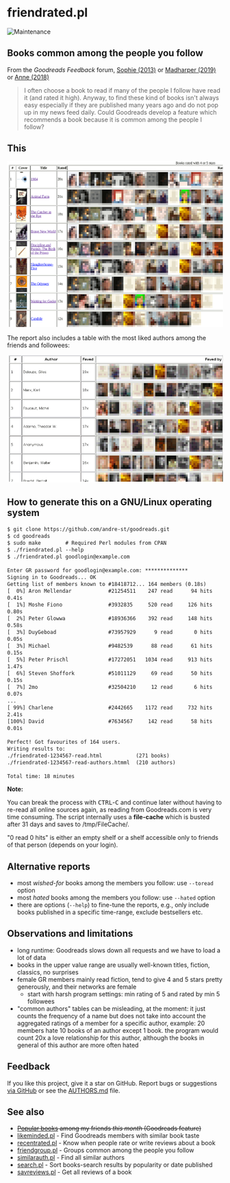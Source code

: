 # friendrated.pl

![Maintenance](https://img.shields.io/maintenance/yes/2019.svg)


## Books common among the people you follow

From the _Goodreads Feedback_ forum, 
[Sophie (2013)](https://web.archive.org/web/20190525013028/https://www.goodreads.com/topic/show/1573755-most-popular-books-among-friends) or 
[Madharper (2019)](https://help.goodreads.com/s/question/0D51H00004RMzDLSA1/is-there-any-way-to-list-all-the-books-that-my-friends-have-given-five-star-ratings-to?t=1566829298278) or
[Anne (2018)](https://web.archive.org/web/20190525012925/https://www.goodreads.com/topic/show/19320371-recommendations)
> I often choose a book to read if many of the people I follow have read it
> (and rated it high). Anyway, to find these kind of books isn't always easy
> especially if they are published many years ago and do not pop up in my news
> feed daily.
> Could Goodreads develop a feature which recommends a book because it is
> common among the people I follow?


## This

![Screenshot](img/friendrated2.png?raw=true "Screenshot")

The report also includes a table with the most liked authors among the friends and followees:

![Screenshot](img/friendrated3.png?raw=true "Screenshot")


## How to generate this on a GNU/Linux operating system

```console
$ git clone https://github.com/andre-st/goodreads.git
$ cd goodreads
$ sudo make        # Required Perl modules from CPAN
$ ./friendrated.pl --help
$ ./friendrated.pl goodlogin@example.com

Enter GR password for goodlogin@example.com: **************
Signing in to Goodreads... OK
Getting list of members known to #18418712... 164 members (0.18s)
[  0%] Aron Mellendar            #21254511    247 read      94 hits     0.41s
[  1%] Moshe Fiono               #3932835     520 read     126 hits     0.80s
[  2%] Peter Glowwa              #18936366    392 read     148 hits     0.58s
[  3%] DuyGeboad                 #73957929      9 read       0 hits     0.05s
[  3%] Michael                   #9482539      88 read      61 hits     0.15s
[  5%] Peter Prischl             #17272051   1034 read     913 hits     1.47s
[  6%] Steven Shoffork           #51011129     69 read      50 hits     0.15s
[  7%] 2mo                       #32504210     12 read       6 hits     0.07s
...
[ 99%] Charlene                  #2442665    1172 read     732 hits     2.41s
[100%] David                     #7634567     142 read      58 hits     0.01s

Perfect! Got favourites of 164 users.
Writing results to:
./friendrated-1234567-read.html           (271 books)
./friendrated-1234567-read-authors.htmml  (210 authors)

Total time: 18 minutes
```

**Note:**

You can break the process with <kbd>CTRL</kbd>-<kbd>C</kbd> and continue later
without having to re-read all online sources again, as reading from
Goodreads.com is very time consuming.  The script internally uses a
**file-cache** which is busted after 31 days and saves to /tmp/FileCache/.

"0 read 0 hits" is either an empty shelf or a shelf accessible only to friends
of that person (depends on your login).


## Alternative reports

- most _wished-for_ books among the members you follow: use `--toread` option
- most _hated_ books among the members you follow: use `--hated` option
- there are options (`--help`) to fine-tune the reports, e.g., 
	only include books published in a specific time-range, 
	exclude bestsellers etc.


## Observations and limitations

- long runtime: Goodreads slows down all requests and we have to load a lot of data
- books in the upper value range are usually well-known titles, fiction, classics, no surprises
- female GR members mainly read fiction, tend to give 4 and 5 stars pretty generously, 
  and their networks are female
  - start with harsh program settings: min rating of 5 and rated by min 5 followees
- "common authors" tables can be misleading, at the moment:
  it just counts the frequency of a name but does not take into account
  the aggregated ratings of a member for a specific author, example:
  20 members hate 10 books of an author except 1 book.
  the program would count 20x a love relationship for this author,
  although the books in general of this author are more often hated


## Feedback

If you like this project, give it a star on GitHub.
Report bugs or suggestions [via GitHub](https://github.com/andre-st/goodreads/issues) 
or see the [AUTHORS.md](AUTHORS.md) file.


## See also

- ~~[Popular books](https://www.goodreads.com/friend/popular_books) among my friends _this month_ (Goodreads feature)~~
- [likeminded.pl](likeminded.md)   - Find Goodreads members with similar book taste
- [recentrated.pl](recentrated.md) - Know when people rate or write reviews about a book
- [friendgroup.pl](friendgroup.md) - Groups common among the people you follow
- [similarauth.pl](similarauth.md) - Find all similar authors
- [search.pl](search.md)           - Sort books-search results by popularity or date published
- [savreviews.pl](savreviews.md)   - Get all reviews of a book
